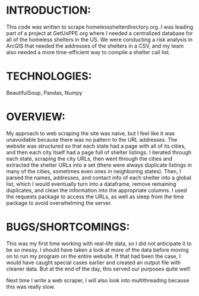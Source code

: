 # INTRODUCTION:

This code was written to scrape homelessshelterdirectory.org. I was leading part 
of a project at GetUsPPE.org where I needed a centralized database for all of the
homeless shelters in the US. We were conducting a risk analysis in 
ArcGIS that needed the addresses of the shelters in a CSV, and my team also needed 
a more time-efficient way to compile a shelter call list.

# TECHNOLOGIES: 

BeautifulSoup, Pandas, Numpy

# OVERVIEW:

My approach to web scraping the site was naive, but I feel like it was 
unavoidable because there was no pattern to the URL addresses. The website was 
structured so that each state had a page with all of its cities, and then each 
city itself had a page full of shelter listings. I iterated through each state, 
scraping the city URLs, then went through the cities and extracted the shelter 
URLs into a set (there were always duplicate listings in many of the cities, 
sometimes even ones in neighboring states). Then, I parsed the names, addresses,
and contact info of each shelter into a global list, which I would eventually 
turn into a dataframe, remove remaining duplicates, and clean the information into
the appropriate columns. I used the requests package to access the URLs, as well 
as sleep from the time package to avoid overwhelming the server.

# BUGS/SHORTCOMINGS:

This was my first time working with real-life data, so I did not anticipate it
to be so messy. I should have taken a look at more of the data before moving
on to run my program on the entire website. If that had been the case, I would
have caught special cases earlier and created an output file with cleaner data.
But at the end of the day, this served our purposes quite well!

Next time I write a web scraper, I will also look into multithreading because
this was really slow.
